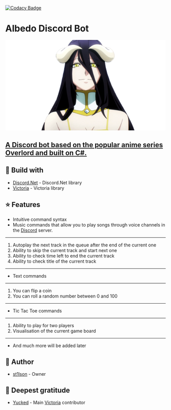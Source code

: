 [![Codacy Badge](https://app.codacy.com/project/badge/Grade/7b60fc391e8d456488c5cb9eca255ecd)](https://www.codacy.com/gh/st1lson/AlbedoBot/dashboard?utm_source=github.com&amp;utm_medium=referral&amp;utm_content=st1lson/AlbedoBot&amp;utm_campaign=Badge_Grade)
# **Albedo Discord Bot**
![Alt Text](https://github.com/st1lson/AlbedoBot/blob/main/docs/images/header.png)
## [A Discord bot based on the popular anime series Overlord and built on C#.](https://discord.com/api/oauth2/authorize?client_id=827135363666935818&permissions=0&scope=bot)
## :paperclip: Build with 
*   [Discord.Net](https://github.com/discord-net/Discord.Net) - Discord.Net library
*   [Victoria](https://github.com/Yucked/Victoria) - Victoria library
## :star: Features
*   Intuitive command syntax 
*   Music commands that allow you to play songs through voice channels in the [Discord](https://discord.com/) server.
***
  1. Autoplay the next track in the queue after the end of the current one
  2. Ability to skip the current track and start next one
  3. Ability to check time left to end the current track
  4. Ability to check title of the current track
***
*   Text commands
***   
  1. You can flip a coin
  2. You can roll a random number between 0 and 100
***
*   Tic Tac Toe commands
*** 
  1. Ability to play for two players
  2. Visualisation of the current game board
*** 
*   And much more will be added later
## :dragon_face: Author
*   [st1lson](https://github.com/st1lson) - Owner
## :briefcase: Deepest gratitude
*   [Yucked](https://github.com/Yucked) - Main [Victoria](https://github.com/Yucked/Victoria) contributor
